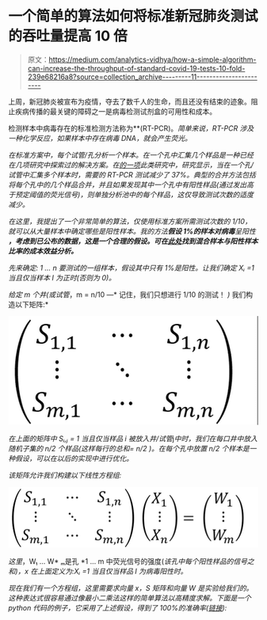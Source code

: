 # 一个简单的算法如何将标准新冠肺炎测试的吞吐量提高 10 倍

> 原文：<https://medium.com/analytics-vidhya/how-a-simple-algorithm-can-increase-the-throughput-of-standard-covid-19-tests-10-fold-239e68216a8?source=collection_archive---------11----------------------->

上周，新冠肺炎被宣布为疫情，夺去了数千人的生命，而且还没有结束的迹象。阻止疾病传播的最关键的障碍之一是病毒检测试剂盒的可用性和成本。

检测样本中病毒存在的标准检测方法称为[](https://en.wikipedia.org/wiki/Real-time_polymerase_chain_reaction)**(RT-PCR)。*简单来说，RT-PCR 涉及一种化学反应，如果样本中存在病毒 DNA，就会产生荧光。*

*在标准方案中，每个试管/孔分析一个样本。在一个孔中汇集几个样品是一种已经在几项研究中探索过的解决方案。在[的一项](https://europepmc.org/article/pmc/pmc4390636)此类研究中，研究显示，当在一个孔/试管中汇集多个样本时，需要的 RT-PCR 测试减少了 37%。典型的合并方法包括将每个孔中的几个样品合并，并且如果发现其中一个孔中有阳性样品(通过发出高于预定阈值的荧光信号)，则单独分析池中的每个样品，这仅导致测试次数的适度减少。*

*在这里，我提出了一个非常简单的算法，仅使用标准方案所需测试次数的 1/10，就可以从大量样本中确定哪些是阳性样本。我的方法**假设 1%的样本对病毒**呈阳性 **，考虑到已公布的数据，这是一个合理的假设。可在[此处](https://arxiv.org/abs/1007.4903)找到混合样本与阳性样本比率的成本效益分析。***

*先来确定: *1 … n* 要测试的一组样本，假设其中只有 1%是阳性。让我们确定 Xᵢ =1 当且仅当样本 I 为正时(否则为 0)。*

*给定 *m 个*井(或试管*，m = n/10 —* 记住，我们只想进行 1/10 的测试！ *)* 我们构造以下矩阵:*

*![](img/f03b067414a5a2ca917a8c4754f302e7.png)*

*在上面的矩阵中 *Sᵢ,ⱼ = 1* 当且仅当样品 *i* 被放入井/试管*j*中时，我们在每口井中放入随机子集的 *n/2* 个样品(这样每行的总和= *n/2* )。在每个孔中放置 n/2 个样本是一种假设，可以在以后的实现中进行优化。*

*该矩阵允许我们构建以下线性方程组:*

*![](img/3018c5e568c5328a643cb0af166d1437.png)*

*这里*，W₁ … W* ₘ是孔 *1 … m 中荧光信号的强度(*该孔中每个阳性样品的信号之和)，x 在上面定义为:Xᵢ =1 当且仅当样品 I 为病毒阳性时。*

*现在我们有一个方程组，这里需要求向量 x，S 矩阵和向量 W 是实验给我们的。这种表达式很容易通过像最小二乘法这样的简单算法以高精度求解。下面是一个 python 代码的例子，它采用了上述假设，得到了 100%的准确率([链接](https://gist.github.com/LiorZ/bc2c3c04778dd305b36cc10d91efd7e7)):*